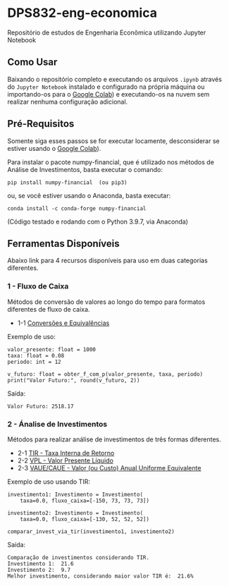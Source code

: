 # DPS832-eng-economica

Repositório de estudos de Engenharia Econômica utilizando Jupyter Notebook

## Como Usar

Baixando o repositório completo e executando os arquivos `.ipynb` através do `Jupyter Notebook` instalado e configurado na própria máquina ou importando-os para o [Google Colab](https://colab.research.google.com/)) e executando-os na nuvem sem realizar nenhuma configuração adicional.

## Pré-Requisitos

Somente siga esses passos se for executar locamente, desconsiderar se estiver usando o [Google Colab](https://colab.research.google.com/)).

Para instalar o pacote numpy-financial, que é utilizado nos métodos de Análise de Investimentos, basta executar o comando:

    pip install numpy-financial  (ou pip3)

ou, se você estiver usando o Anaconda, basta executar:

    conda install -c conda-forge numpy-financial

(Código testado e rodando com o Python 3.9.7, via Anaconda)

## Ferramentas Disponíveis

Abaixo link para 4 recursos disponíveis para uso em duas categorias diferentes.

### 1 - Fluxo de Caixa

Métodos de conversão de valores ao longo do tempo para formatos diferentes de fluxo de caixa.

* 1-1 [Conversões e Equivalências](fluxo.ipynb)

Exemplo de uso:

    valor_presente: float = 1000
    taxa: float = 0.08
    periodo: int = 12

    v_futuro: float = obter_f_com_p(valor_presente, taxa, periodo)
    print("Valor Futuro:", round(v_futuro, 2))

Saída:

    Valor Futuro: 2518.17

### 2 - Ánalise de Investimentos

Métodos para realizar análise de investimentos de três formas diferentes.

* 2-1 [TIR - Taxa Interna de Retorno](tir.ipynb)
* 2-2 [VPL - Valor Presente Líquido](vpl.ipynb)
* 2-3 [VAUE/CAUE - Valor (ou Custo) Anual Uniforme Equivalente](vaue.ipynb)
  
Exemplo de uso usando TIR:

    investimento1: Investimento = Investimento(
        taxa=0.0, fluxo_caixa=[-150, 73, 73, 73])

    investimento2: Investimento = Investimento(
        taxa=0.0, fluxo_caixa=[-130, 52, 52, 52])

    comparar_invest_via_tir(investimento1, investimento2)

Saída:

    Comparação de investimentos considerando TIR.
    Investimento 1:  21.6
    Investimento 2:  9.7
    Melhor investimento, considerando maior valor TIR é:  21.6%
